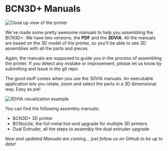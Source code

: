 BCN3D+ Manuals
==============

![Close up view of the printer](http://reprapbcn.github.io/images/manuals.jpg)

We've made some pretty awesome manuals to help you assembling the BCN3D+. We have two versions, the **PDF** and the **3DVIA**. All the manuals are based on the 3D model of the printer, so you'll be able to see 3D assemblies with all the parts and pieces.

Again, the manuals are supposed to guide you in the process of assembling the printer. If you detect any mistake or improvement, please let us know by submitting and Issue in the git repo.

The good stuff comes when you use the 3DVIA manuals. An executable application lets you rotate, zoom and select the parts in a 3D dimensional way. Easy as pie!

![3DVIA visualization example](https://raw.githubusercontent.com/reprapbcn/reprapbcn.github.io/master/images/extruder%20explosion.jpg)

You can find the following assembly manuals:

+ BCN3D+ 3D printer
+ BCNozzle, the full metal hot-end upgrade for multiple 3D printers
+ Dual Extruder, all the steps to assembly the dual extruder upgrade


*New and updated Manuals are coming... just follow us on Github to be up to date!*
